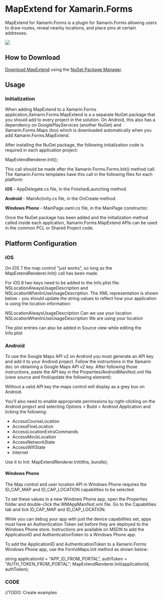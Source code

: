 # MapExtend for Xamarin.Forms
MapExtend for Xamarin.Forms is a plugin for Xamarin.Forms allowing users to draw routes, reveal nearby locations, and place pins at certain addresses.

![](http://rm.eti.br/Images/Icon.png)

## How to Download
[Download MapExtend](https://www.nuget.org/packages/Xamarin.Forms.MapExtend/1.5.0) using the [NuGet Package Manager](https://www.nuget.org/).

## Usage
### Initialization
When adding MapExtend to a Xamarin.Forms application,Xamarin.Forms.MapExtend is a a separate NuGet package that you should add to every project in the solution. On Android, this also has a dependency on GooglePlayServices (another NuGet) and Xamarin.Forms.Maps (too) which is downloaded automatically  when you add Xamarin.Forms.MapExtend.

After installing the NuGet package, the following initialization code is required in each application project:

MapExtendRenderer.Init();

This call should be made after the Xamarin.Forms.Forms.Init() method call. The Xamarin.Forms templates have this call in the following files for each platform:

**iOS** - AppDelegate.cs file, in the FinishedLaunching method.

**Android** - MainActivity.cs file, in the OnCreate method.

**Windows Phone** - MainPage.xaml.cs file, in the MainPage constructor.

Once the NuGet package has been added and the initialization method called inside each applcation, Xamarin.Forms.MapExtend APIs can be used in the common PCL or Shared Project code.


## Platform Configuration

### iOS

On iOS 7 the map control "just works", so long as the MapExtendRenderer.Init() call has been made.

For iOS 8 two keys need to be added to the Info.plist file: NSLocationAlwaysUsageDescription and NSLocationWhenInUseUsageDescription. The XML representation is shown below - you should update the string values to reflect how your application is using the location information:

<key>NSLocationAlwaysUsageDescription</key>
    <string>Can we use your location</string>
<key>NSLocationWhenInUseUsageDescription</key>
    <string>We are using your location</string>

The plist entries can also be added in Source view while editing the Info.plist

### Android

To use the Google Maps API v2 on Android you must generate an API key and add it to your Android project. Follow the instructions in the Xamarin doc on obtaining a Google Maps API v2 key. After following those instructions, paste the API key in the Properties/AndroidManifest.xml file (view source and find/update the following element):

<meta-data android:name="com.google.android.maps.v2.API_KEY" android:value="YoApiKey" />

Without a valid API key the maps control will display as a grey box on Android.

You'll also need to enable appropriate permissions by right-clicking on the Android project and selecting Options > Build > Android Application and ticking the following:

* AccessCourseLocation
* AccessFineLocation
* AccessLocationExtraCommands
* AccessMockLocation
* AccessNetworkState
* AccessWifiState
* Internet
 
Use it to Init:
MapExtendRenderer.Init(this, bundle);

#### Windows Phone

The Map control and user location API in Windows Phone requires the ID_CAP_MAP and ID_CAP_LOCATION capabilities to be selected.

To set these values in a new Windows Phone app, open the Properties folder and double-click the WMAppManifest.xml file. Go to the Capabilities tab and tick ID_CAP_MAP and ID_CAP_LOCATION.

While you can debug your app with just the device capabilities set, apps must have an Authentication Token set before they are deployed to the Windows Phone store. Instructions are available on MSDN to add the ApplicationID and AuthenticationToken to a Windows Phone app.

To add the ApplicationID and AuthenticationToken to a Xamarin.Forms Windows Phone app, use the FormsMaps.Init method as shown below:

string applicationId = "APP_ID_FROM_PORTAL", authToken = "AUTH_TOKEN_FROM_PORTAL";
MapExtendRenderer.Init(applicationId, authToken);


### CODE

//TODO: Create examples
